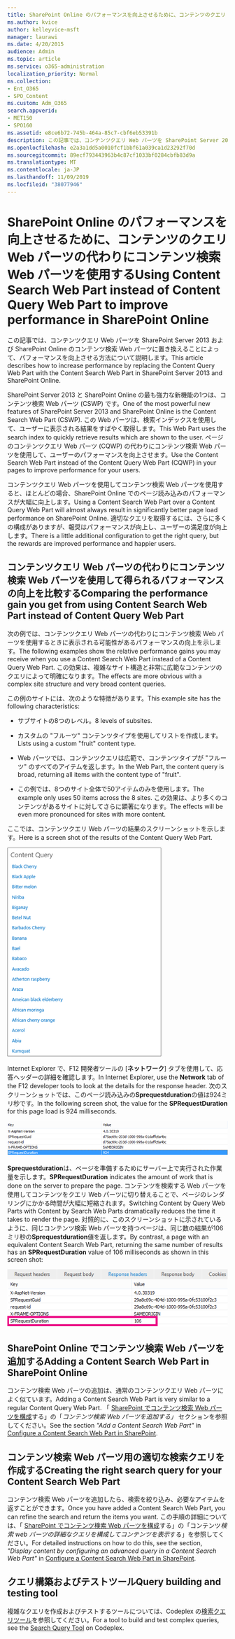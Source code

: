 ```yaml
---
title: SharePoint Online のパフォーマンスを向上させるために、コンテンツのクエリ Web パーツの代わりにコンテンツ検索 Web パーツを使用する
ms.author: kvice
author: kelleyvice-msft
manager: laurawi
ms.date: 4/20/2015
audience: Admin
ms.topic: article
ms.service: o365-administration
localization_priority: Normal
ms.collection:
- Ent_O365
- SPO_Content
ms.custom: Adm_O365
search.appverid:
- MET150
- SPO160
ms.assetid: e8ce6b72-745b-464a-85c7-cbf6eb53391b
description: この記事では、コンテンツクエリ Web パーツを SharePoint Server 2013 および SharePoint Online のコンテンツ検索 Web パーツに置き換えることによって、パフォーマンスを向上させる方法について説明します。
ms.openlocfilehash: e2a3a1dd5a0010fcf1bbf61a039ca1d23292f70d
ms.sourcegitcommit: 89ecf793443963b4c87cf1033bf0284cbfb83d9a
ms.translationtype: MT
ms.contentlocale: ja-JP
ms.lasthandoff: 11/09/2019
ms.locfileid: "38077946"
---
```

# <a name="using-content-search-web-part-instead-of-content-query-web-part-to-improve-performance-in-sharepoint-online"></a><span data-ttu-id="789c0-103">SharePoint Online のパフォーマンスを向上させるために、コンテンツのクエリ Web パーツの代わりにコンテンツ検索 Web パーツを使用する</span><span class="sxs-lookup"><span data-stu-id="789c0-103">Using Content Search Web Part instead of Content Query Web Part to improve performance in SharePoint Online</span></span>

<span data-ttu-id="789c0-104">この記事では、コンテンツクエリ Web パーツを SharePoint Server 2013 および SharePoint Online のコンテンツ検索 Web パーツに置き換えることによって、パフォーマンスを向上させる方法について説明します。</span><span class="sxs-lookup"><span data-stu-id="789c0-104">This article describes how to increase performance by replacing the Content Query Web Part with the Content Search Web Part in SharePoint Server 2013 and SharePoint Online.</span></span>
  
<span data-ttu-id="789c0-105">SharePoint Server 2013 と SharePoint Online の最も強力な新機能の1つは、コンテンツ検索 Web パーツ (CSWP) です。</span><span class="sxs-lookup"><span data-stu-id="789c0-105">One of the most powerful new features of SharePoint Server 2013 and SharePoint Online is the Content Search Web Part (CSWP).</span></span> <span data-ttu-id="789c0-106">この Web パーツは、検索インデックスを使用して、ユーザーに表示される結果をすばやく取得します。</span><span class="sxs-lookup"><span data-stu-id="789c0-106">This Web Part uses the search index to quickly retrieve results which are shown to the user.</span></span> <span data-ttu-id="789c0-107">ページのコンテンツクエリ Web パーツ (CQWP) の代わりにコンテンツ検索 Web パーツを使用して、ユーザーのパフォーマンスを向上させます。</span><span class="sxs-lookup"><span data-stu-id="789c0-107">Use the Content Search Web Part instead of the Content Query Web Part (CQWP) in your pages to improve performance for your users.</span></span>
  
<span data-ttu-id="789c0-108">コンテンツクエリ Web パーツを使用してコンテンツ検索 Web パーツを使用すると、ほとんどの場合、SharePoint Online でのページ読み込みのパフォーマンスが大幅に向上します。</span><span class="sxs-lookup"><span data-stu-id="789c0-108">Using a Content Search Web Part over a Content Query Web Part will almost always result in significantly better page load performance on SharePoint Online.</span></span> <span data-ttu-id="789c0-109">適切なクエリを取得するには、さらに多くの構成がありますが、報奨はパフォーマンスが向上し、ユーザーの満足度が向上します。</span><span class="sxs-lookup"><span data-stu-id="789c0-109">There is a little additional configuration to get the right query, but the rewards are improved performance and happier users.</span></span>
  
## <a name="comparing-the-performance-gain-you-get-from-using-content-search-web-part-instead-of-content-query-web-part"></a><span data-ttu-id="789c0-110">コンテンツクエリ Web パーツの代わりにコンテンツ検索 Web パーツを使用して得られるパフォーマンスの向上を比較する</span><span class="sxs-lookup"><span data-stu-id="789c0-110">Comparing the performance gain you get from using Content Search Web Part instead of Content Query Web Part</span></span>

<span data-ttu-id="789c0-111">次の例では、コンテンツクエリ Web パーツの代わりにコンテンツ検索 Web パーツを使用するときに表示される可能性があるパフォーマンスの向上を示します。</span><span class="sxs-lookup"><span data-stu-id="789c0-111">The following examples show the relative performance gains you may receive when you use a Content Search Web Part instead of a Content Query Web Part.</span></span> <span data-ttu-id="789c0-112">この効果は、複雑なサイト構造と非常に広範なコンテンツのクエリによって明確になります。</span><span class="sxs-lookup"><span data-stu-id="789c0-112">The effects are more obvious with a complex site structure and very broad content queries.</span></span>
  
<span data-ttu-id="789c0-113">この例のサイトには、次のような特徴があります。</span><span class="sxs-lookup"><span data-stu-id="789c0-113">This example site has the following characteristics:</span></span>
  
- <span data-ttu-id="789c0-114">サブサイトの8つのレベル。</span><span class="sxs-lookup"><span data-stu-id="789c0-114">8 levels of subsites.</span></span>
    
- <span data-ttu-id="789c0-115">カスタムの "フルーツ" コンテンツタイプを使用してリストを作成します。</span><span class="sxs-lookup"><span data-stu-id="789c0-115">Lists using a custom "fruit" content type.</span></span>
    
- <span data-ttu-id="789c0-116">Web パーツでは、コンテンツクエリは広範で、コンテンツタイプが "フルーツ" のすべてのアイテムを返します。</span><span class="sxs-lookup"><span data-stu-id="789c0-116">In the Web Part, the content query is broad, returning all items with the content type of "fruit".</span></span>
    
- <span data-ttu-id="789c0-117">この例では、8つのサイト全体で50アイテムのみを使用します。</span><span class="sxs-lookup"><span data-stu-id="789c0-117">The example only uses 50 items across the 8 sites.</span></span> <span data-ttu-id="789c0-118">この効果は、より多くのコンテンツがあるサイトに対してさらに顕著になります。</span><span class="sxs-lookup"><span data-stu-id="789c0-118">The effects will be even more pronounced for sites with more content.</span></span>
    
<span data-ttu-id="789c0-119">ここでは、コンテンツクエリ Web パーツの結果のスクリーンショットを示します。</span><span class="sxs-lookup"><span data-stu-id="789c0-119">Here is a screen shot of the results of the Content Query Web Part.</span></span>
  
![Web パーツのクエリ結果を示すグラフィック](media/b3d41f20-dfe5-46ed-9c0a-31057e82de33.png)
  
<span data-ttu-id="789c0-121">Internet Explorer で、F12 開発者ツールの [**ネットワーク**] タブを使用して、応答ヘッダーの詳細を確認します。</span><span class="sxs-lookup"><span data-stu-id="789c0-121">In Internet Explorer, use the **Network** tab of the F12 developer tools to look at the details for the response header.</span></span> <span data-ttu-id="789c0-122">次のスクリーンショットでは、このページ読み込みの**Sprequestduration**の値は924ミリ秒です。</span><span class="sxs-lookup"><span data-stu-id="789c0-122">In the following screen shot, the value for the **SPRequestDuration** for this page load is 924 milliseconds.</span></span> 
  
![924 の要求時間が表示されているスクリーンショット](media/343571f2-a249-4de2-bc11-2cee93498aea.png)
  
 <span data-ttu-id="789c0-124">**Sprequestduration**は、ページを準備するためにサーバー上で実行された作業量を示します。</span><span class="sxs-lookup"><span data-stu-id="789c0-124">**SPRequestDuration** indicates the amount of work that is done on the server to prepare the page.</span></span> <span data-ttu-id="789c0-125">コンテンツを検索する Web パーツを使用してコンテンツをクエリ Web パーツに切り替えることで、ページのレンダリングにかかる時間が大幅に短縮されます。</span><span class="sxs-lookup"><span data-stu-id="789c0-125">Switching Content by Query Web Parts with Content by Search Web Parts dramatically reduces the time it takes to render the page.</span></span> <span data-ttu-id="789c0-126">対照的に、このスクリーンショットに示されているように、同じコンテンツ検索 Web パーツを持つページは、同じ数の結果が106ミリ秒の**Sprequestduration**値を返します。</span><span class="sxs-lookup"><span data-stu-id="789c0-126">By contrast, a page with an equivalent Content Search Web Part, returning the same number of results has an **SPRequestDuration** value of 106 milliseconds as shown in this screen shot:</span></span> 
  
![106 の要求時間が表示されているスクリーンショット](media/b46387ac-660d-4e5e-a11c-cc430e912962.png)
  
## <a name="adding-a-content-search-web-part-in-sharepoint-online"></a><span data-ttu-id="789c0-128">SharePoint Online でコンテンツ検索 Web パーツを追加する</span><span class="sxs-lookup"><span data-stu-id="789c0-128">Adding a Content Search Web Part in SharePoint Online</span></span>

<span data-ttu-id="789c0-129">コンテンツ検索 Web パーツの追加は、通常のコンテンツクエリ Web パーツによく似ています。</span><span class="sxs-lookup"><span data-stu-id="789c0-129">Adding a Content Search Web Part is very similar to a regular Content Query Web Part.</span></span> <span data-ttu-id="789c0-130">「 [SharePoint でコンテンツ検索 Web パーツを構成](https://support.office.com/article/Configure-a-Content-Search-Web-Part-in-SharePoint-0dc16de1-dbe4-462b-babb-bf8338c36c9a)する」の「*コンテンツ検索 Web パーツを追加する」* セクションを参照してください。</span><span class="sxs-lookup"><span data-stu-id="789c0-130">See the section  *"Add a Content Search Web Part"*  in [Configure a Content Search Web Part in SharePoint](https://support.office.com/article/Configure-a-Content-Search-Web-Part-in-SharePoint-0dc16de1-dbe4-462b-babb-bf8338c36c9a).</span></span>
  
## <a name="creating-the-right-search-query-for-your-content-search-web-part"></a><span data-ttu-id="789c0-131">コンテンツ検索 Web パーツ用の適切な検索クエリを作成する</span><span class="sxs-lookup"><span data-stu-id="789c0-131">Creating the right search query for your Content Search Web Part</span></span>

<span data-ttu-id="789c0-132">コンテンツ検索 Web パーツを追加したら、検索を絞り込み、必要なアイテムを返すことができます。</span><span class="sxs-lookup"><span data-stu-id="789c0-132">Once you have added a Content Search Web Part, you can refine the search and return the items you want.</span></span> <span data-ttu-id="789c0-133">この手順の詳細については、「 [SharePoint でコンテンツ検索 Web パーツを構成](https://support.office.com/article/Configure-a-Content-Search-Web-Part-in-SharePoint-0dc16de1-dbe4-462b-babb-bf8338c36c9a)する」の「コンテンツ*検索 web パーツの詳細なクエリを構成してコンテンツを表示*する」を参照してください。</span><span class="sxs-lookup"><span data-stu-id="789c0-133">For detailed instructions on how to do this, see the section,  *"Display content by configuring an advanced query in a Content Search Web Part"*  in [Configure a Content Search Web Part in SharePoint](https://support.office.com/article/Configure-a-Content-Search-Web-Part-in-SharePoint-0dc16de1-dbe4-462b-babb-bf8338c36c9a).</span></span>
  
## <a name="query-building-and-testing-tool"></a><span data-ttu-id="789c0-134">クエリ構築およびテストツール</span><span class="sxs-lookup"><span data-stu-id="789c0-134">Query building and testing tool</span></span>

<span data-ttu-id="789c0-135">複雑なクエリを作成およびテストするツールについては、Codeplex の[検索クエリツール](https://sp2013searchtool.codeplex.com/)を参照してください。</span><span class="sxs-lookup"><span data-stu-id="789c0-135">For a tool to build and test complex queries, see the [Search Query Tool](https://sp2013searchtool.codeplex.com/) on Codeplex.</span></span> 
  

